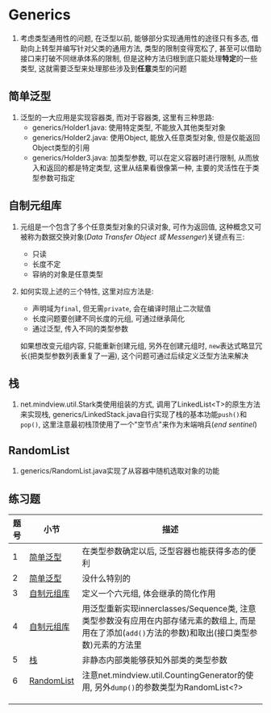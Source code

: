 # Generics

1. 考虑类型通用性的问题, 在泛型以前, 能够部分实现通用性的途径只有多态, 借助向上转型并编写针对父类的通用方法, 类型的限制变得宽松了, 甚至可以借助接口来打破不同继承体系的限制, 但是这种方法归根到底只能处理**特定**的一些类型, 这就需要泛型来处理那些涉及到**任意**类型的问题

## 简单泛型

1. 泛型的一大应用是实现容器类, 而对于容器类, 这里有三种思路:
   * generics/Holder1.java: 使用特定类型, 不能放入其他类型对象
   * generics/Holder2.java: 使用Object, 能放入任意类型对象, 但是仅能返回Object类型的引用
   * generics/Holder3.java: 加类型参数, 可以在定义容器时进行限制, 从而放入和返回的都是特定类型, 这里从结果看很像第一种, 主要的灵活性在于类型参数可指定

## 自制元组库

1. 元组是一个包含了多个任意类型对象的只读对象, 可作为返回值, 这种概念又可被称为数据交换对象(*Data Transfer Object 或 Messenger*)关键点有三:
   * 只读
   * 长度不定
   * 容纳的对象是任意类型
   
2. 如何实现上述的三个特性, 这里对应方法是:

   * 声明域为`final`, 但无需`private`, 会在编译时阻止二次赋值
   * 长度问题要创建不同长度的元组, 可通过继承简化
   * 通过泛型, 传入不同的类型参数

   如果想改变元组内容, 只能重新创建元组, 另外在创建元组时, `new`表达式略显冗长(把类型参数列表重复了一遍), 这个问题可通过后续定义泛型方法来解决

## 栈

1. net.mindview.util.Stark类使用组装的方式, 调用了LinkedList\<T>的原生方法来实现栈, generics/LinkedStack.java自行实现了栈的基本功能`push()`和`pop()`, 这里注意最初栈顶使用了一个"空节点"来作为末端哨兵(*end sentinel*)

## RandomList

1. generics/RandomList.java实现了从容器中随机选取对象的功能

## 练习题

| 题号 | 小节                      | 描述                                                         |
| ---- | ------------------------- | ------------------------------------------------------------ |
| 1    | [简单泛型](#简单泛型)     | 在类型参数确定以后, 泛型容器也能获得多态的便利               |
| 2    | [简单泛型](#简单泛型)     | 没什么特别的                                                 |
| 3    | [自制元组库](#自制元组库) | 定义一个六元组, 体会继承的简化作用                           |
| 4    | [自制元组库](#自制元组库) | 用泛型重新实现innerclasses/Sequence类, 注意类型参数没有应用在内部存储元素的数组上, 而是用在了添加(`add()`方法的参数)和取出(接口类型参数)元素的方法里 |
| 5    | [栈](#栈)                 | 非静态内部类能够获知外部类的类型参数                         |
| 6    | [RandomList](#RandomList) | 注意net.mindview.util.CountingGenerator的使用, 另外`dump()`的参数类型为RandomList<?> |
|      |                           |                                                              |
|      |                           |                                                              |
|      |                           |                                                              |

